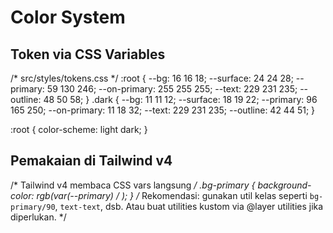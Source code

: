 # Color System

## Token via CSS Variables
/* src/styles/tokens.css */
:root {
  --bg: 16 16 18;
  --surface: 24 24 28;
  --primary: 59 130 246;
  --on-primary: 255 255 255;
  --text: 229 231 235;
  --outline: 48 50 58;
}
.dark {
  --bg: 11 11 12;
  --surface: 18 19 22;
  --primary: 96 165 250;
  --on-primary: 11 18 32;
  --text: 229 231 235;
  --outline: 42 44 51;
}

:root {
  color-scheme: light dark;
}

## Pemakaian di Tailwind v4
/* Tailwind v4 membaca CSS vars langsung */
.bg-primary { background-color: rgb(var(--primary) / <alpha-value>); }
/* Rekomendasi: gunakan util kelas seperti `bg-primary/90`, `text-text`, dsb.
   Atau buat utilities kustom via @layer utilities jika diperlukan. */